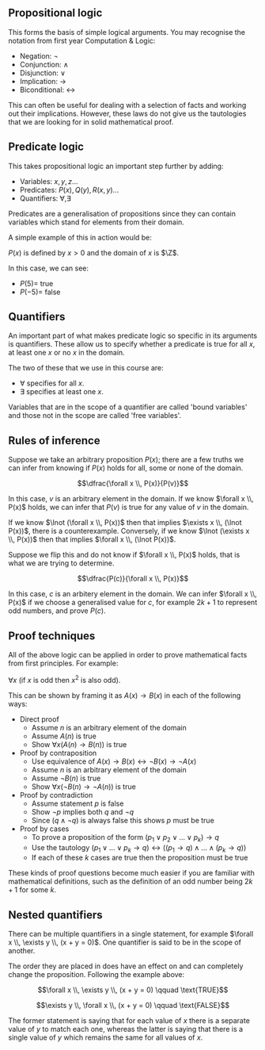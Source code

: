 ## Propositional logic

This forms the basis of simple logical arguments. You may recognise the notation from first year Computation & Logic:

- Negation: $\lnot$
- Conjunction: $\land$
- Disjunction: $\lor$
- Implication: $\to$
- Biconditional: $\leftrightarrow$

This can often be useful for dealing with a selection of facts and working out their implications. However, these laws do not give us the tautologies that we are looking for in solid mathematical proof.

## Predicate logic

This takes propositional logic an important step further by adding:

- Variables: $x, y, z ...$
- Predicates: $P(x), Q(y), R(x,y) ...$
- Quantifiers: $\forall, \exists$

Predicates are a generalisation of propositions since they can contain variables which stand for elements from their domain.

A simple example of this in action would be:

$P(x)$ is defined by $x \gt 0$ and the domain of $x$ is $\Z$.

In this case, we can see:

- $P(5) =$ true
- $P(-5) =$ false

## Quantifiers

An important part of what makes predicate logic so specific in its arguments is quantifiers. These allow us to specify whether a predicate is true for all $x$, at least one $x$ or no $x$ in the domain.

The two of these that we use in this course are:

- $\forall$ specifies for all $x$.
- $\exists$ specifies at least one $x$.

Variables that are in the scope of a quantifier are called 'bound variables' and those not in the scope are called 'free variables'.

## Rules of inference

Suppose we take an arbitrary proposition $P(x)$; there are a few truths we can infer from knowing if $P(x)$ holds for all, some or none of the domain.

$$\dfrac{\forall x \\, P(x)}{P(v)}$$

In this case, $v$ is an arbitrary element in the domain. If we know $\forall x \\, P(x)$ holds, we can infer that $P(v)$ is true for any value of $v$ in the domain.

If we know $\lnot (\forall x \\, P(x))$ then that implies $\exists x \\, (\lnot P(x))$, there is a counterexample. Conversely, if we know $\lnot (\exists x \\, P(x))$ then that implies $\forall x \\, (\lnot P(x))$.

Suppose we flip this and do not know if $\forall x \\, P(x)$ holds, that is what we are trying to determine.

$$\dfrac{P(c)}{\forall x \\, P(x)}$$

In this case, $c$ is an arbitery element in the domain. We can infer $\forall x \\, P(x)$ if we choose a generalised value for $c$, for example $2k+1$ to represent odd numbers, and prove $P(c)$.

## Proof techniques

All of the above logic can be applied in order to prove mathematical facts from first principles. For example:

$\forall x$ (if $x$ is odd then $x^2$ is also odd).

This can be shown by framing it as $A(x) \to B(x)$ in each of the following ways:

- Direct proof
  - Assume $n$ is an arbitrary element of the domain
  - Assume $A(n)$ is true
  - Show $\forall x (A(n) \to B(n))$ is true
- Proof by contraposition
  - Use equivalence of $A(x) \to B(x) \leftrightarrow \lnot B(x) \to \lnot A(x)$
  - Assume $n$ is an arbitrary element of the domain
  - Assume $\lnot B(n)$ is true
  - Show $\forall x (\lnot B(n) \to \lnot A(n))$ is true
- Proof by contradiction
  - Assume statement $p$ is false
  - Show $\lnot p$ implies both $q$ and $\lnot q$
  - Since $(q \land \lnot q)$ is always false this shows $p$ must be true
- Proof by cases
  - To prove a proposition of the form $(p_1 \lor p_2 \lor ... \lor p_k) \to q$
  - Use the tautology $(p_1 \lor ... \lor p_k \to q) \leftrightarrow ((p_1 \to q) \land ... \land (p_k \to q))$
  - If each of these $k$ cases are true then the proposition must be true

These kinds of proof questions become much easier if you are familiar with mathematical definitions, such as the definition of an odd number being $2k+1$ for some $k$.

## Nested quantifiers

There can be multiple quantifiers in a single statement, for example $\forall x \\, \exists y \\, (x + y = 0)$. One quantifier is said to be in the scope of another.

The order they are placed in does have an effect on and can completely change the proposition. Following the example above:

$$\forall x \\, \exists y \\, (x + y = 0) \qquad \text{TRUE}$$

$$\exists y \\, \forall x \\, (x + y = 0) \qquad \text{FALSE}$$

The former statement is saying that for each value of $x$ there is a separate value of $y$ to match each one, whereas the latter is saying that there is a single value of $y$ which remains the same for all values of $x$.
